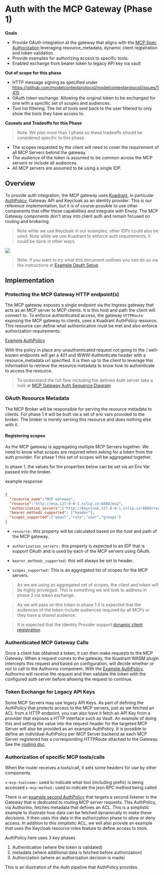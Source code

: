 # Auth with the MCP Gateway (Phase 1)

**Goals**

- Provide OAuth integration at the gateway that aligns with the [MCP Spec Authorization](https://modelcontextprotocol.io/specification/draft/basic/authorization) leveraging resource_metadata, dynamic client registration and token validation.
- Provide examples for authorizing access to specific tools.
- Enabled exchange from bearer token to legacy API key via vault


**Out of scope for this phase**

- HTTP message signing as specified under https://github.com/modelcontextprotocol/modelcontextprotocol/issues/1415 .
- OAuth token exchange. Allowing the original token to be exchanged for one with a specific set of scopes and audiences.
- Tool list filtering. The list of tools sent back to the user filtered to only show the tools they have access to.



**Caveats and Tradeoffs for this Phase** 

> Note:  We plan more than 1 phase so these tradeoffs should be considered specific to this phase.

- The scopes requested by the client will need to cover the requirement of all MCP Servers behind the gateway.
- The audience of the token is assumed to be common across the MCP servers or include all audiences.
- All MCP servers are assumed to be using a single IDP.


## Overview

To provide auth integration, the MCP gateway uses [Kuadrant](https://kuadrant.io), in particular [AuthPolicy](https://docs.kuadrant.io/1.2.x/kuadrant-operator/doc/reference/authpolicy/), Gateway API and Keycloak as an identity provider. This is our reference implementation, but it is of course possible to use other components that offer these capabilities and integrate with Envoy. The MCP Gateway components don't stray into client auth and remain focused on routing and brokering.

> Note while we use Keycloak in our examples, other IDPs could also be used.
> Note while we use Kuadrant to enforce auth requirements, it could be done in other ways.

![](./images/mcp-auth-phase1.jpg)


> Note: if you want to try what this document outlines you can do so via the instructions at [Example Oauth Setup](../../README.md#example-oauth-setup)

## Implementation



### Protecting the MCP Gateway HTTP endpoint(s)

The MCP gateway exposes a single endpoint via the Ingress gateway that acts as an MCP server to MCP clients. It is this host and path the client will connect to. To enforce authenticated access, the gateway `HTTPRoute` exposing the MCP gateway to clients, uses a Kuadrant AuthPolicy resource. This resource can define what authentication must be met and also enforce authorization requirements:

[Example AuthPolicy](./../../config/mcp-system/authpolicy.yaml)


With this policy in place any unauthenticated request not going to the /.well-known endpoints will get a 401 and WWW-Authenticate header with a resource_metadata url specified. It is then up to the client to leverage this information to retrieve the resource metadata to know how to authenticate to access the resource. 

> To understand the full flow including the defined Auth server take a look at [MCP Gateway Auth Sequence Diagram](./flows.md#mcp-gateway-request-authentication)


### OAuth Resource Metadata

The MCP Broker will be responsible for serving the resource metadata to clients. For phase 1 it will be built via a set of env vars provided to the broker. The broker is merely serving this resource and does nothing else with it.

#### Registering scopes

As the MCP gateway is aggregating multiple MCP Servers together. We need to know what scopes are required when asking for a token from the auth provider. For phase 1 this set of scopes will be aggregated together.


In phase 1, the values for the properties below can be set via an Env Var passed into the broker. 


example response:

```json

{
  "resource_name":"MCP Gateway",
  "resource":"http://mcp.127-0-0-1.sslip.io:8888/mcp",
  "authorization_servers":["http://keycloak.127-0-0-1.sslip.io:8888/realms/mcp"], 
  "bearer_methods_supported": ["header"],
  "scopes_supported":["email","role","user","groups"]
}

```

- ```resource:``` this property will be calculated based on the host and path of the MCP gateway.

- ```authorization_servers:``` this property is expected to an IDP that is support OAuth and is used by each of the MCP servers using OAuth.

- ```bearer_methods_supported:``` this will always be set to header.


- ```scopes_supported:``` This is an aggregated list of scopes for the MCP servers.

> As we are using an aggregated set of scopes, the client and token will be highly privileged. This is something we will look to address in phase 2 via token exchange.

> As we will pass on this token in phase 1 it is expected that the audiences of the token include audiences required by all MCPs or they have a shared audience.

> It is expected that the Identity Provider support [dynamic client registration](https://www.keycloak.org/securing-apps/client-registration#_openid_connect_dynamic_client_registration).

### Authenticated MCP Gateway Calls

Once a client has obtained a token, it can then make requests to the MCP Gateway. When a request comes to the gateway, the Kuadrant WASM plugin intercepts this request and based on configuration, will decide whether or not to call to the Authorino component. With the [Example AuthPolicy](./../../config/mcp-system/authpolicy.yaml), Authorino will receive the request and then validate the token with the configured auth server before allowing the request to continue.

### Token Exchange for Legacy API Keys

Some MCP Servers may use legacy API Keys. As part of defining the AuthPolicy that protects access to the MCP servers, just as we fetched an ACL from a HTTP endpoint, you can also have it fetch an API Key from a provider that exposes a HTTP interface such as Vault. An example of doing this and setting the value into the request header for the targeted MCP Server will also be provided as an example AuthPolicy. It is possible to define an individual AuthPolicy per MCP Server backend as each MCP Server registered has a corresponding HTTPRoute attached to the Gateway. See the [routing doc](../design/routing.md).

### Authorization of specific MCP tools/calls

When the router receives a tools/call, it sets some headers for use by other components.

`x-mcp-toolname:` used to indicate what tool (including prefix) is being accessed
`x-mcp-method:` used to indicate the json RPC method being called

There is an [example second AuthPolicy](../../config/mcp-system/tool-call-auth.yaml) that targets a second listener in the Gateway that is dedicated to routing MCP server requests. This AuthPolicy, via Authorino, fetches metadata that defines an ACL. This is a simplistic example to illustrate how data can be fetched dynamically to make these decisions. It then uses this data in the authorization phase to allow or deny access.
In addition to this simplistic ACL, we will also provide an example that uses the Keycloak resource roles feature to define access to tools.

AuthPolicy here uses 3 key phases

1) Authentication (where the token is validated)
2) metadata (where additional data is fetched before authorization)
3) Authorization (where an authorization decision is made) 

This is an illustration of the Auth pipeline that AuthPolicy provides.
 